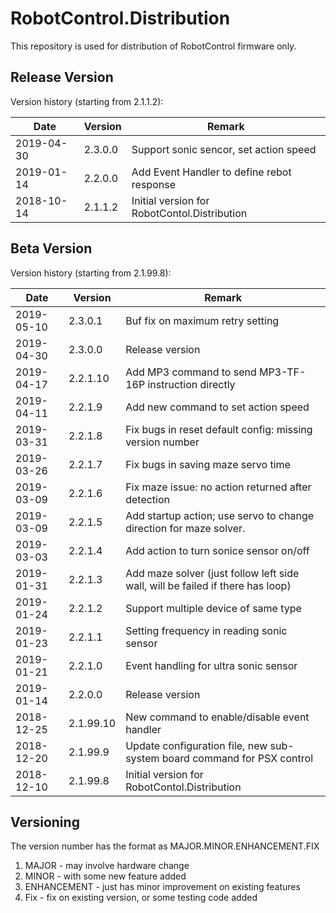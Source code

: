# RobotControl.Distribution

This repository is used for distribution of RobotControl firmware only.

## Release Version

Version history (starting from 2.1.1.2):

| Date | Version | Remark |
| ------ | ------ | ------ |
| 2019-04-30 | 2.3.0.0 | Support sonic sencor, set action speed |
| 2019-01-14 | 2.2.0.0 | Add Event Handler to define rebot response |
| 2018-10-14 | 2.1.1.2 | Initial version for RobotContol.Distribution |


## Beta Version 

Version history (starting from 2.1.99.8):

| Date | Version | Remark |
| ------ | ------ | ------ |
| 2019-05-10 | 2.3.0.1 | Buf fix on maximum retry setting |
| 2019-04-30 | 2.3.0.0 | Release version |
| 2019-04-17 | 2.2.1.10 | Add MP3 command to send MP3-TF-16P instruction directly |
| 2019-04-11 | 2.2.1.9 | Add new command to set action speed |
| 2019-03-31 | 2.2.1.8 | Fix bugs in reset default config: missing version number |
| 2019-03-26 | 2.2.1.7 | Fix bugs in saving maze servo time |
| 2019-03-09 | 2.2.1.6 | Fix maze issue: no action returned after detection |
| 2019-03-09 | 2.2.1.5 | Add startup action; use servo to change direction for maze solver. |
| 2019-03-03 | 2.2.1.4 | Add action to turn sonice sensor on/off |
| 2019-01-31 | 2.2.1.3 | Add maze solver (just follow left side wall, will be failed if there has loop) |
| 2019-01-24 | 2.2.1.2 | Support multiple device of same type |
| 2019-01-23 | 2.2.1.1 | Setting frequency in reading sonic sensor |
| 2019-01-21 | 2.2.1.0 | Event handling for ultra sonic sensor |
| 2019-01-14 | 2.2.0.0 | Release version |
| 2018-12-25 | 2.1.99.10 | New command to enable/disable event handler |
| 2018-12-20 | 2.1.99.9 | Update configuration file, new sub-system board command for PSX control |
| 2018-12-10 | 2.1.99.8 | Initial version for RobotContol.Distribution |


## Versioning

The version number has the format as MAJOR.MINOR.ENHANCEMENT.FIX
1. MAJOR - may involve hardware change
2. MINOR - with some new feature added
3. ENHANCEMENT - just has minor improvement on existing features
4. Fix - fix on existing version, or some testing code added
